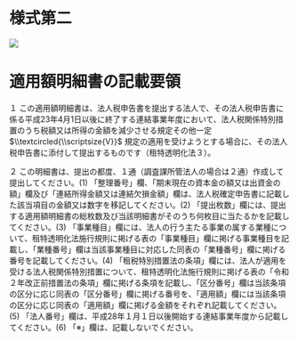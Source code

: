 # 様式第二

![](https://www.nta.go.jp/tmp/a92ffb3f-cf84-4692-a2b7-aca5afc5c15c/images/acf11f6448f1453fb01c1b8063d9e0f3c4be003dbfea5e3172379f09329a279b.jpg)

# 適用額明細書の記載要領

１ この適用額明細書は、法人税申告書を提出する法人で、その法人税申告書に係る平成23年4月1日以後に終了する連結事業年度において、法人税関係特別措置のうち税額又は所得の金額を減少させる規定その他一定 $\\textcircled{\\scriptsize{V}}$ 規定の適用を受けようとする場合に、その法人税申告書に添付して提出するものです（租特透明化法３）。

２ この明細書は、提出の都度、１通（調査課所管法人の場合は２通）作成して提出してください。(1) 「整理番号」欄、「期末現在の資本金の額又は出資金の額」欄及び「連結所得金額又は連結欠損金額」欄は、法人税確定申告書に記載した該当項目の金額又は数字を移記してください。(2) 「提出枚数」欄には、提出する適用額明細書の総枚数及び当該明細書がそのうち何枚目に当たるかを記載してください。(3) 「事業種目」欄には、法人の行う主たる事業の属する業種について、租特透明化法施行規則に掲げる表の「事業種目」欄に掲げる事業種目を記載し、「業種番号」欄は当該事業種目に対応した同表の「業種番号」欄に掲げる番号を記載してください。(4) 「租税特別措置法の条項」欄には、法人が適用を受ける法人税関係特別措置について、租特透明化法施行規則に掲げる表の「令和２年改正前措置法の条項」欄に掲げる条項を記載し、「区分番号」欄は当該条項の区分に応じ同表の「区分番号」欄に掲げる番号を、「適用額」欄には当該条項の区分に応じ同表の「適用額」欄に掲げる金額をそれぞれ記載してください。(5) 「法人番号」欄は、平成28年１月１日以後開始する連結事業年度から記載してください。(6) 「※」欄は、記載しないでください。